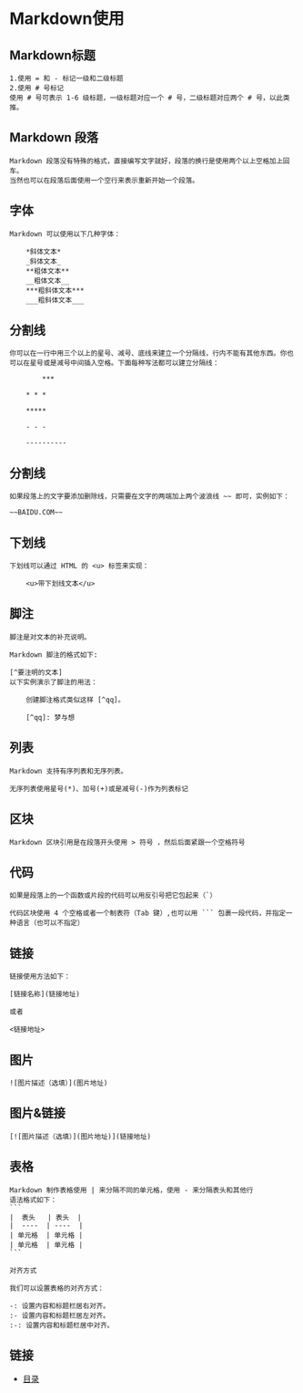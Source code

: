 # Markdown使用

## Markdown标题

    1.使用 = 和 - 标记一级和二级标题
    2.使用 # 号标记
	使用 # 号可表示 1-6 级标题，一级标题对应一个 # 号，二级标题对应两个 # 号，以此类推。

## Markdown 段落

    Markdown 段落没有特殊的格式，直接编写文字就好，段落的换行是使用两个以上空格加上回车。
    当然也可以在段落后面使用一个空行来表示重新开始一个段落。

## 字体
    
    Markdown 可以使用以下几种字体：

```
	*斜体文本*
	_斜体文本_
	**粗体文本**
	__粗体文本__
	***粗斜体文本***
	___粗斜体文本___
```

## 分割线

    你可以在一行中用三个以上的星号、减号、底线来建立一个分隔线，行内不能有其他东西。你也可以在星号或是减号中间插入空格。下面每种写法都可以建立分隔线：
```
        ***

	* * *

	*****

	- - -

	----------
```

## 分割线

    如果段落上的文字要添加删除线，只需要在文字的两端加上两个波浪线 ~~ 即可，实例如下：

```
~~BAIDU.COM~~ 
```

## 下划线

    下划线可以通过 HTML 的 <u> 标签来实现：

```
	<u>带下划线文本</u>
```

## 脚注

    脚注是对文本的补充说明。

    Markdown 脚注的格式如下:

	[^要注明的文本]
	以下实例演示了脚注的用法：

```
	创建脚注格式类似这样 [^qq]。

	[^qq]: 梦与想
```

## 列表

    Markdown 支持有序列表和无序列表。

    无序列表使用星号(*)、加号(+)或是减号(-)作为列表标记

## 区块

    Markdown 区块引用是在段落开头使用 > 符号 ，然后后面紧跟一个空格符号

## 代码
	
    如果是段落上的一个函数或片段的代码可以用反引号把它包起来（`）

    代码区块使用 4 个空格或者一个制表符（Tab 键）,也可以用 ``` 包裹一段代码，并指定一种语言（也可以不指定）

## 链接

    链接使用方法如下：

	[链接名称](链接地址)

	或者

	<链接地址>

## 图片
    
    ![图片描述（选填）](图片地址)

## 图片&链接

    [![图片描述（选填）](图片地址)](链接地址)

## 表格

    Markdown 制作表格使用 | 来分隔不同的单元格，使用 - 来分隔表头和其他行
    语法格式如下：
    ```
    |  表头   | 表头  |
    |  ----  | ----  |
    | 单元格  | 单元格 |
    | 单元格  | 单元格 |
    ```

    对齐方式

    我们可以设置表格的对齐方式：

    -: 设置内容和标题栏居右对齐。
    :- 设置内容和标题栏居左对齐。
    :-: 设置内容和标题栏居中对齐。
## 链接

- [目录](directory.md)
